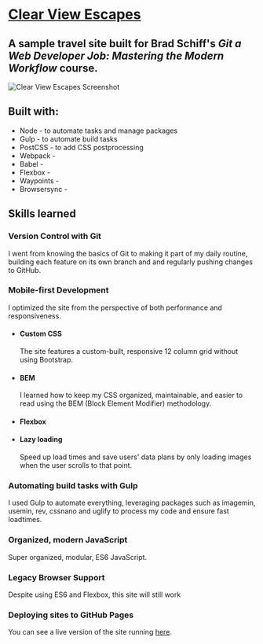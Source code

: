 # [Clear View Escapes](https://gk-hynes.github.io/travel-site/)

## A sample travel site built for Brad Schiff's _Git a Web Developer Job: Mastering the Modern Workflow_ course.

![Clear View Escapes Screenshot](https://res.cloudinary.com/gerhynes/image/upload/v1515449559/Clear_View_Escapes_pyma0y.jpg)

## Built with:

* Node - to automate tasks and manage packages
* Gulp - to automate build tasks
* PostCSS - to add CSS postprocessing
* Webpack -
* Babel -
* Flexbox -
* Waypoints -
* Browsersync -

## Skills learned

### Version Control with Git

I went from knowing the basics of Git to making it part of my daily routine, building each feature on its own branch and and regularly pushing changes to GitHub.

### Mobile-first Development

I optimized the site from the perspective of both performance and responsiveness.

* #### Custom CSS

  The site features a custom-built, responsive 12 column grid without using Bootstrap.

* #### BEM

  I learned how to keep my CSS organized, maintainable, and easier to read using the BEM (Block Element Modifier) methodology.

* #### Flexbox

* #### Lazy loading
  Speed up load times and save users' data plans by only loading images when the user scrolls to that point.

### Automating build tasks with Gulp

I used Gulp to automate everything, leveraging packages such as imagemin, usemin, rev, cssnano and uglify to process my code and ensure fast loadtimes.

### Organized, modern JavaScript

Super organized, modular, ES6 JavaScript.

### Legacy Browser Support

Despite using ES6 and Flexbox, this site will still work

### Deploying sites to GitHub Pages

You can see a live version of the site running [here](https://gk-hynes.github.io/travel-site/).
